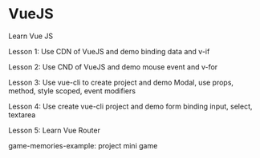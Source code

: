 # VueJS
Learn Vue JS

Lesson 1: Use CDN of VueJS and demo binding data and v-if

Lesson 2: Use CND of VueJS and demo mouse event and v-for

Lesson 3: Use vue-cli to create project and demo Modal, use props, method, style scoped, event modifiers

Lesson 4: Use create vue-cli project and demo form binding input, select, textarea

Lesson 5: Learn Vue Router

game-memories-example: project mini game

